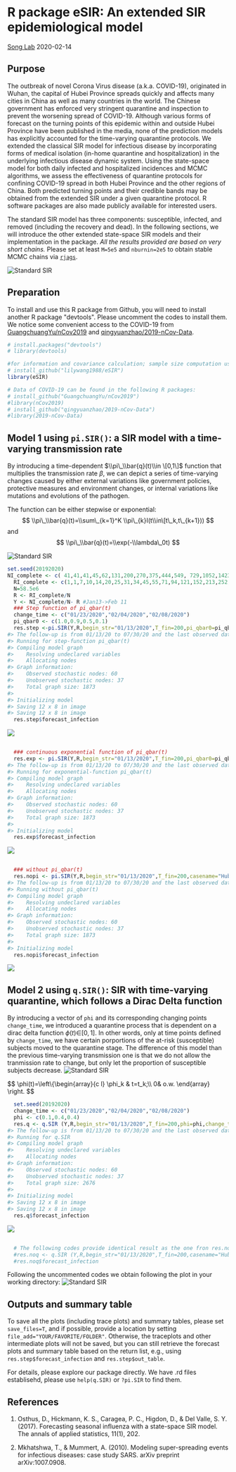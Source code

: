 R package eSIR: An extended SIR epidemiological model
================
[Song Lab](http://www.umich.edu/~songlab/)
2020-02-14

Purpose
-------

The outbreak of novel Corona Virus disease (a.k.a. COVID-19), originated in Wuhan, the capital of Hubei Province spreads quickly and affects many cities in China as well as many countries in the world. The Chinese government has enforced very stringent quarantine and inspection to prevent the worsening spread of COVID-19. Although various forms of forecast on the turning points of this epidemic within and outside Hubei Province have been published in the media, none of the prediction models has explicitly accounted for the time-varying quarantine protocols. We extended the classical SIR model for infectious disease by incorporating forms of medical isolation (in-home quarantine and hospitalization) in the underlying infectious disease dynamic system. Using the state-space model for both daily infected and hospitalized incidences and MCMC algorithms, we assess the effectiveness of quarantine protocols for confining COVID-19 spread in both Hubei Province and the other regions of China. Both predicted turning points and their credible bands may be obtained from the extended SIR under a given quarantine protocol. R software packages are also made publicly available for interested users.

The standard SIR model has three components: susceptible, infected, and removed (including the recovery and dead). In the following sections, we will introduce the other extended state-space SIR models and their implementation in the package. *All the results provided are based on very short chains.* Please set at least `M=5e5` and `nburnin=2e5` to obtain stable MCMC chains via [`rjags`](https://cran.r-project.org/web/packages/rjags/index.html).

![Standard SIR](man/figures/SIR.png)

Preparation
-----------

To install and use this R package from Github, you will need to install another R package "devtools". Please uncomment the codes to install them. We notice some convenient access to the COVID-19 from [GuangchuangYu/nCov2019](https://github.com/GuangchuangYu/nCov2019) and [qingyuanzhao/2019-nCov-Data](https://github.com/qingyuanzhao/2019-nCov-Data).

``` r
# install.packages("devtools")
# library(devtools)

#for information and covariance calculation; sample size computation using Hasegawa proposal
# install_github("lilywang1988/eSIR")
library(eSIR) 

# Data of COVID-19 can be found in the following R packages: 
# install_github("GuangchuangYu/nCov2019")
#library(nCov2019) 
# install_github("qingyuanzhao/2019-nCov-Data")
#library(2019-nCov-Data) 
```

Model 1 using `pi.SIR()`: a SIR model with a time-varying transmission rate
---------------------------------------------------------------------------

By introducing a time-dependent $\\pi\_\\bar{q}(t)\\in \[0,1\]$ function that multiplies the transmission rate *β*, we can depict a series of time-varying changes caused by either external variations like government policies, protective measures and environment changes, or internal variations like mutations and evolutions of the pathogen.

The function can be either stepwise or exponential:
$$
\\pi\_\\bar{q}(t)=\\sum\_{k=1}^K \\pi\_{k}I(t\\in\[t\_k,t\_{k+1}))
$$
 and
$$
\\pi\_\\bar{q}(t)=\\exp(-\\lambda\_0t)
$$

![Standard SIR](man/figures/model1.png)

``` r
set.seed(20192020)
NI_complete <- c( 41,41,41,45,62,131,200,270,375,444,549, 729,1052,1423,2714,3554,4903,5806,7153,9074,11177,13522,16678,19665,22112,24953,27100,29631,31728,33366)
  RI_complete <- c(1,1,7,10,14,20,25,31,34,45,55,71,94,121,152,213,252,345,417,561,650,811,1017,1261,1485,1917,2260,2725,3284,3754)
  N=58.5e6
  R <- RI_complete/N
  Y <- NI_complete/N- R #Jan13->Feb 11
  ### Step function of pi_qbar(t)
  change_time <- c("01/23/2020","02/04/2020","02/08/2020")
  pi_qbar0 <- c(1.0,0.9,0.5,0.1)
  res.step <-pi.SIR(Y,R,begin_str="01/13/2020",T_fin=200,pi_qbar0=pi_qbar0,change_time=change_time,casename="Hubei_step",save_files = T)
#> The follow-up is from 01/13/20 to 07/30/20 and the last observed date is 02/11/20.
#> Running for step-function pi_qbar(t)
#> Compiling model graph
#>    Resolving undeclared variables
#>    Allocating nodes
#> Graph information:
#>    Observed stochastic nodes: 60
#>    Unobserved stochastic nodes: 37
#>    Total graph size: 1873
#> 
#> Initializing model
#> Saving 12 x 8 in image
#> Saving 12 x 8 in image
  res.step$forecast_infection
```

![](man/figures/README-model1-1.png)

``` r
  
  ### continuous exponential function of pi_qbar(t)
  res.exp <- pi.SIR(Y,R,begin_str="01/13/2020",T_fin=200,pi_qbar0=pi_qbar0,change_time=change_time,exponential=TRUE,lambda0=0.01,casename="Hubei_exp")
#> The follow-up is from 01/13/20 to 07/30/20 and the last observed date is 02/11/20.
#> Running for exponential-function pi_qbar(t)
#> Compiling model graph
#>    Resolving undeclared variables
#>    Allocating nodes
#> Graph information:
#>    Observed stochastic nodes: 60
#>    Unobserved stochastic nodes: 37
#>    Total graph size: 1873
#> 
#> Initializing model
  res.exp$forecast_infection
```

![](man/figures/README-model1-2.png)

``` r
  
  ### without pi_qbar(t)
  res.nopi <- pi.SIR(Y,R,begin_str="01/13/2020",T_fin=200,casename="Hubei_nopi")
#> The follow-up is from 01/13/20 to 07/30/20 and the last observed date is 02/11/20.
#> Running without pi_qbar(t)
#> Compiling model graph
#>    Resolving undeclared variables
#>    Allocating nodes
#> Graph information:
#>    Observed stochastic nodes: 60
#>    Unobserved stochastic nodes: 37
#>    Total graph size: 1873
#> 
#> Initializing model
  res.nopi$forecast_infection
```

![](man/figures/README-model1-3.png)

Model 2 using `q.SIR()`: SIR with time-varying quarantine, which follows a Dirac Delta function
-----------------------------------------------------------------------------------------------

By introducing a vector of `phi` and its corresponding changing points `change_time`, we introduced a quarantine process that is dependent on a dirac delta function *ϕ*(*t*)∈\[0, 1\]. In other words, only at time points defined by `change_time`, we have certain porportions of the at-risk (susceptible) subjects moved to the quarantine stage. The difference of this model than the previous time-varying transmission one is that we do not allow the tranmission rate to change, but only let the proportion of susceptible subjects decrease. ![Standard SIR](man/figures/model2.png)

$$
\\phi(t)=\\left\\{\\begin{array}{c l}
\\phi\_k & t=t\_k;\\\\
0& o.w. 
\\end{array}  \\right.
$$

``` r
  set.seed(20192020)
  change_time <- c("01/23/2020","02/04/2020","02/08/2020")
  phi <- c(0.1,0.4,0.4)
  res.q <- q.SIR (Y,R,begin_str="01/13/2020",T_fin=200,phi=phi,change_time=change_time,casename="Hubei_q",save_files = T)
#> The follow-up is from 01/13/20 to 07/30/20 and the last observed date is 02/11/20.
#> Running for q.SIR
#> Compiling model graph
#>    Resolving undeclared variables
#>    Allocating nodes
#> Graph information:
#>    Observed stochastic nodes: 60
#>    Unobserved stochastic nodes: 37
#>    Total graph size: 2676
#> 
#> Initializing model
#> Saving 12 x 8 in image
#> Saving 12 x 8 in image
  res.q$forecast_infection
```

![](man/figures/README-model2-1.png)

``` r
  
  # The following codes provide identical result as the one fron res.nopi in pi.SIR
  #res.noq <- q.SIR (Y,R,begin_str="01/13/2020",T_fin=200,casename="Hubei_noq")
  #res.noq$forecast_infection
```

Following the uncommented codes we obtain following the plot in your working directory: ![Standard SIR](man/figures/Hubei_qthetaQ_plot.png)

Outputs and summary table
-------------------------

To save all the plots (including trace plots) and summary tables, please set `save_files=T`, and if possible, provide a location by setting `file_add="YOUR/FAVORITE/FOLDER"`. Otherwise, the traceplots and other intermediate plots will not be saved, but you can still retrieve the forecast plots and summary table based on the return list, e.g., using `res.step$forecast_infection` and `res.step$out_table`.

For details, please explore our package directly. We have .rd files establisehd, please use `help(q.SIR)` or `?pi.SIR` to find them.

References
----------

1.  Osthus, D., Hickmann, K. S., Caragea, P. C., Higdon, D., & Del Valle, S. Y. (2017). Forecasting seasonal influenza with a state-space SIR model. The annals of applied statistics, 11(1), 202.

2.  Mkhatshwa, T., & Mummert, A. (2010). Modeling super-spreading events for infectious diseases: case study SARS. arXiv preprint arXiv:1007.0908.
